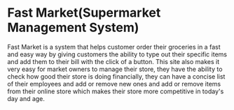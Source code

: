 # Fast Market(Supermarket Management System)

Fast Market is a system that helps customer order their groceries in a fast and easy way by giving customers the ability to type out their specific items and add them to their bill with the click of a button. 
This site also makes it very easy for market owners to manage their store, they have the ability to check how good their store is doing financially, 
they can have a concise list of their employees and add or remove new ones and add or remove items from their online store which makes their store more competitive in today's day and age.
